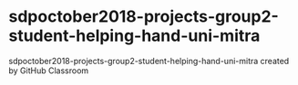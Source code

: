 # sdpoctober2018-projects-group2-student-helping-hand-uni-mitra
sdpoctober2018-projects-group2-student-helping-hand-uni-mitra created by GitHub Classroom
